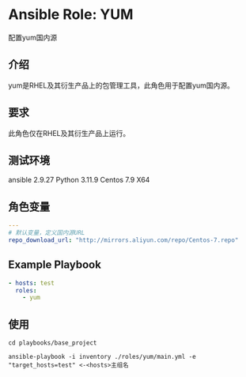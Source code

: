# Ansible Role: YUM

配置yum国内源

## 介绍

yum是RHEL及其衍生产品上的包管理工具，此角色用于配置yum国内源。

## 要求

此角色仅在RHEL及其衍生产品上运行。

## 测试环境

ansible 2.9.27
Python 3.11.9
Centos 7.9 X64

## 角色变量

```yaml
---
# 默认变量，定义国内源URL
repo_download_url: "http://mirrors.aliyun.com/repo/Centos-7.repo"
```

## Example Playbook

```yaml
- hosts: test
  roles:
    - yum
```

## 使用

```shell
cd playbooks/base_project

ansible-playbook -i inventory ./roles/yum/main.yml -e "target_hosts=test" <-<hosts>主组名
```
